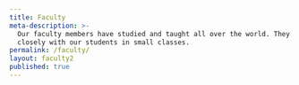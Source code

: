 ```yaml
---
title: Faculty
meta-description: >-
  Our faculty members have studied and taught all over the world. They work
  closely with our students in small classes.
permalink: /faculty/
layout: faculty2
published: true
---
```

